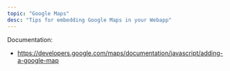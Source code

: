 ```yaml
---
topic: "Google Maps"
desc: "Tips for embedding Google Maps in your Webapp"
---
```


Documentation: 

* <https://developers.google.com/maps/documentation/javascript/adding-a-google-map>

